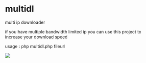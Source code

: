 multidl
=======

multi ip downloader

if you have multiple bandwidth limited ip you can use this project to increase your download speed

usage :
php multidl.php fileurl

<img src="http://www.google.com/images/srpr/logo4w.png"></a>
